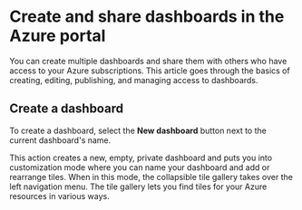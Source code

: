 # Create and share dashboards in the Azure portal
You can create multiple dashboards and share them with others who have access to your Azure subscriptions.  This article goes through the basics of creating, editing, publishing, and managing access to dashboards.

## Create a dashboard
To create a dashboard, select the **New dashboard** button next to the current dashboard's name.  

This action creates a new, empty, private dashboard and puts you into customization mode where you can name your dashboard and add or rearrange tiles.  When in this mode, the collapsible tile gallery takes over the left navigation menu.  The tile gallery lets you find tiles for your Azure resources in various ways.

